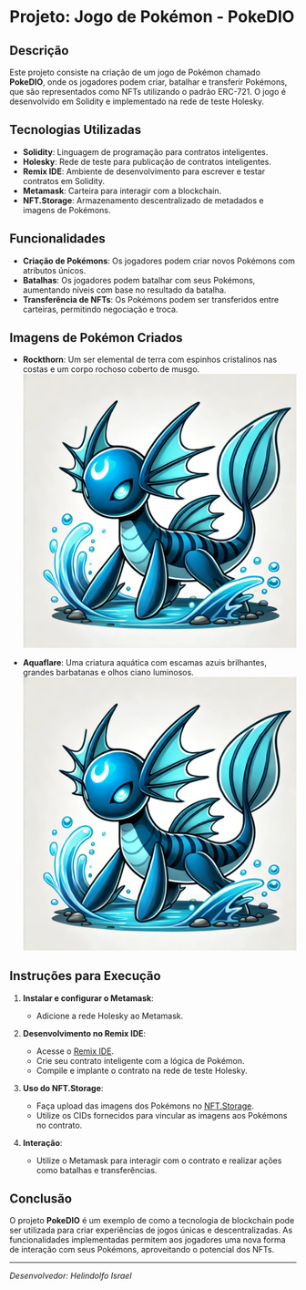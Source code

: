 # Projeto: Jogo de Pokémon - PokeDIO

## Descrição

Este projeto consiste na criação de um jogo de Pokémon chamado **PokeDIO**, onde os jogadores podem criar, batalhar e transferir Pokémons, que são representados como NFTs utilizando o padrão ERC-721. O jogo é desenvolvido em Solidity e implementado na rede de teste Holesky.

## Tecnologias Utilizadas

- **Solidity**: Linguagem de programação para contratos inteligentes.
- **Holesky**: Rede de teste para publicação de contratos inteligentes.
- **Remix IDE**: Ambiente de desenvolvimento para escrever e testar contratos em Solidity.
- **Metamask**: Carteira para interagir com a blockchain.
- **NFT.Storage**: Armazenamento descentralizado de metadados e imagens de Pokémons.

## Funcionalidades

- **Criação de Pokémons**: Os jogadores podem criar novos Pokémons com atributos únicos.
- **Batalhas**: Os jogadores podem batalhar com seus Pokémons, aumentando níveis com base no resultado da batalha.
- **Transferência de NFTs**: Os Pokémons podem ser transferidos entre carteiras, permitindo negociação e troca.

## Imagens de Pokémon Criados

- **Rockthorn**: Um ser elemental de terra com espinhos cristalinos nas costas e um corpo rochoso coberto de musgo.
![Rockthorn](https://github.com/helindolfo/formacao-blockchain-dio/blob/main/Modulo%2003%20Desenvolvimento%20com%20Solidity/Curso%2003%20O%20mercado%20de%20blockchain%20e%20criptomoedas/Crie%20o%20seu%20NFT%20de%20Pokemon%20com%20Blockchain/picture/Aquaflare.jpg)

- **Aquaflare**: Uma criatura aquática com escamas azuis brilhantes, grandes barbatanas e olhos ciano luminosos.
![Aquaflare](https://github.com/helindolfo/formacao-blockchain-dio/blob/main/Modulo%2003%20Desenvolvimento%20com%20Solidity/Curso%2003%20O%20mercado%20de%20blockchain%20e%20criptomoedas/Crie%20o%20seu%20NFT%20de%20Pokemon%20com%20Blockchain/picture/Aquaflare.jpg)

## Instruções para Execução

1. **Instalar e configurar o Metamask**:
   - Adicione a rede Holesky ao Metamask.

2. **Desenvolvimento no Remix IDE**:
   - Acesse o [Remix IDE](https://remix.ethereum.org/).
   - Crie seu contrato inteligente com a lógica de Pokémon.
   - Compile e implante o contrato na rede de teste Holesky.

3. **Uso do NFT.Storage**:
   - Faça upload das imagens dos Pokémons no [NFT.Storage](https://nft.storage/).
   - Utilize os CIDs fornecidos para vincular as imagens aos Pokémons no contrato.

4. **Interação**:
   - Utilize o Metamask para interagir com o contrato e realizar ações como batalhas e transferências.

## Conclusão

O projeto **PokeDIO** é um exemplo de como a tecnologia de blockchain pode ser utilizada para criar experiências de jogos únicas e descentralizadas. As funcionalidades implementadas permitem aos jogadores uma nova forma de interação com seus Pokémons, aproveitando o potencial dos NFTs.

---

*Desenvolvedor: Helindolfo Israel*

